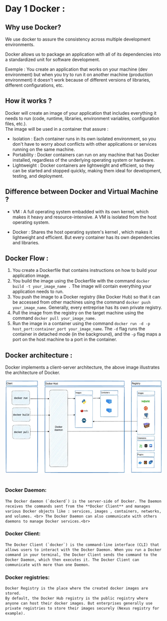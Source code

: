 # Day 1 Docker :
## Why use Docker?
We use docker to assure the consistency across multiple development environments.<br>

Docker allows us to package an application with all of its dependencies into a standardized unit for software development.<br>

Exemple : 
 You create an application that works on your machine (dev environment) but when you try to run it on another machine (production environment) it doesn't work because of different versions of libraries, different configurations, etc.<br>

## How it works ?
Docker will create an image of your application that includes everything it needs to run (code, runtime, libraries, environment variables, configuration files, etc.).<br>
The image will be used in a container that assure :
- Isolation : Each container runs in its own isolated environment, so you don't have to worry about conflicts with other applications or services running on the same machine.
- Portability : Docker containers can run on any machine that has Docker installed, regardless of the underlying operating system or hardware.
- Lightweight : Docker containers are lightweight and efficient, so they can be started and stopped quickly, making them ideal for development, testing, and deployment.

## Difference between Docker and Virtual Machine ?
- VM : A full operating system embadded with its own kernel, which makes it heavy and resource-intensive. A VM is isolated from the host operating system.

- Docker : Shares the host operating system's kernel , which makes it lightweight and efficient. But every container has its own dependencies and libraries.

## Docker Flow :
1. You create a Dockerfile that contains instructions on how to build your application image.
2. You build the image using the Dockerfile with the command `docker build -t your_image_name .` The image will contain everything your application needs to run.
3. You push the image to a Docker registry (like Docker Hub) so that it can be accessed from other machines using the command `docker push your_image_name`. Generally, every entreprise has its own private registry.
4. Pull the image from the registry on the target machine using the command `docker pull your_image_name`.
5. Run the image in a container using the command `docker run -d -p host_port:container_port your_image_name`. The `-d` flag runs the container in detached mode (in the background), and the `-p` flag maps a port on the host machine to a port in the container.

## Docker architecture :

Docker implements a client-server architecture, the above image illustrates the architecture of Docker.<br>
<center><img src="docker.png" alt="Docker Architecture" width="900" height="300"/></center><br>

### Docker Daemon:
    The Docker daemon (`dockerd`) is the server-side of Docker. The Daemon receives the commands sent from the **Docker Client** and manages various Docker objects like : services, images , containers, networks, and volumes. <br> The Docker Daemon can also communicate with others daemons to manage Docker services.<br>
    
### Docker Client:
    The Docker Client (`docker`) is the command-line interface (CLI) that allows users to interact with the Docker Daemon. When you run a Docker command in your terminal, the Docker Client sends the command to the Docker Daemon, which then executes it. The Docker Client can communicate with more than one Daemon.

### Docker registries:
    Docker Registry is the place where the created docker images are stored.
    By default, the Docker Hub registry is the public registry where anyone can host their docker images. But enterprises generally use private registries to store their images securely (Nexus registry for example).